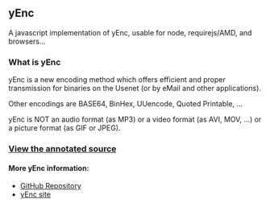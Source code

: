 ## yEnc

A javascript implementation of yEnc, usable for node, requirejs/AMD, and browsers…

### What is yEnc
yEnc is a new encoding method which offers efficient and proper transmission for binaries on the Usenet (or by eMail and other applications).

Other encodings are BASE64, BinHex, UUencode, Quoted Printable, …

yEnc is NOT an audio format (as MP3) or a video format (as AVI, MOV, …) or a picture format (as GIF or JPEG).

### [View the annotated source](http://whoughton.github.io/yEnc/docs/)

#### More yEnc information:
* [GitHub Repository](https://github.com/whoughton/yEnc)
* [yEnc site](http://www.yenc.org/)


